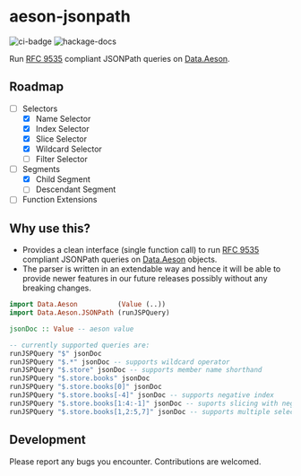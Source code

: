 # aeson-jsonpath

![ci-badge](https://github.com/taimoorzaeem/aeson-jsonpath/actions/workflows/haskell.yml/badge.svg?event=push) ![hackage-docs](https://img.shields.io/badge/hackage-v0.1.0.0-blue)

Run [RFC 9535](https://www.rfc-editor.org/rfc/rfc9535) compliant JSONPath queries on [Data.Aeson](https://hackage.haskell.org/package/aeson).

## Roadmap

- [ ] Selectors
  - [x] Name Selector
  - [x] Index Selector
  - [x] Slice Selector
  - [x] Wildcard Selector
  - [ ] Filter Selector
- [ ] Segments
  - [x] Child Segment
  - [ ] Descendant Segment
- [ ] Function Extensions

## Why use this?

- Provides a clean interface (single function call) to run [RFC 9535](https://www.rfc-editor.org/rfc/rfc9535) compliant JSONPath queries on [Data.Aeson](https://hackage.haskell.org/package/aeson) objects. 
- The parser is written in an extendable way and hence it will be able to provide newer features in our future releases possibly without any breaking changes.

```haskell
import Data.Aeson          (Value (..))
import Data.Aeson.JSONPath (runJSPQuery)

jsonDoc :: Value -- aeson value

-- currently supported queries are:
runJSPQuery "$" jsonDoc
runJSPQuery "$.*" jsonDoc -- supports wildcard operator
runJSPQuery "$.store" jsonDoc -- supports member name shorthand
runJSPQuery "$.store.books" jsonDoc
runJSPQuery "$.store.books[0]" jsonDoc
runJSPQuery "$.store.books[-4]" jsonDoc -- supports negative index
runJSPQuery "$.store.books[1:4:-1]" jsonDoc -- suports slicing with negative step
runJSPQuery "$.store.books[1,2:5,7]" jsonDoc -- supports multiple selectors
```

## Development

Please report any bugs you encounter. Contributions are welcomed.
